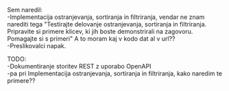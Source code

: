 Sem naredil:\
-Implementacija ostranjevanja, sortiranja in filtriranja, vendar ne znam
narediti tega "Testirajte delovanje ostranjevanja, sortiranja in filtriranja.
Pripravite si primere klicev, ki jih boste demonstrirali na zagovoru. Pomagajte si s primeri"
A to moram kaj v kodo dat al v url??\
-Preslikovalci napak.

TODO:\
-Dokumentiranje storitev REST z uporabo OpenAPI\
-pa pri Implementacija ostranjevanja, sortiranja in filtriranja, kako
naredim te primere??
